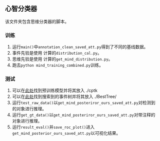 ## 心智分类器

该文件夹包含思维分类器的脚本。

### 训练

1. 运行`main()`中`annotation_clean_saved_att.py`得到了不同的基线数据。
2. 事件先验是使用 计算的`distribution_cal.py`。
3. 思维先验是使用 计算的`get_mind_distribution.py`。
4. 跑去`python mind_training_combined.py`训练。

### 测试

1. 可以在[此处](https://github.com/LifengFan/Triadic-Belief-Dynamics/blob/main/src/mind_classfier/xxxx)找到预训练模型并将其放入 ./cptk
2. 可以在[此处](https://github.com/LifengFan/Triadic-Belief-Dynamics/blob/main/src/mind_classfier/xxxx)找到搜索到的事件树并将其放入 ./BestTree/
3. 运行`test_raw_data()`以`get_mind_posteriror_ours_saved_att.py`对检测到的对象进行推理。
4. 运行`get_gt_data()`以`get_mind_posteriror_ours_saved_att.py`对带注释的对象进行推理。
5. 运行`result_eval()`并`save_roc_plot()`进入`get_mind_posterior_ours_saved_att.py`以可视化结果。



